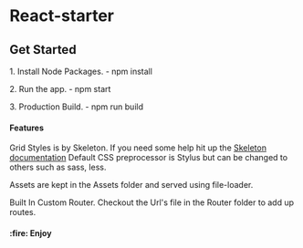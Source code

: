 # React-starter
<h2>Get Started</h2>
<p>1. Install Node Packages. - npm install</p>
<p>2. Run the app. - npm start</p>
<p>3. Production Build. - npm run build</p>
<h4>Features</h4>
<p>
	Grid Styles is by Skeleton. If you need some help hit up the <a href="http://www.getskeleton.com">Skeleton documentation</a>
	Default CSS preprocessor is Stylus but can be changed to others such as sass, less.
</p>
<p>
	Assets are kept in the Assets folder and served using file-loader.
</p>
<p>
	Built In Custom Router. Checkout the Url's file in the Router folder to add up routes.
</p>
<h4>:fire: Enjoy</h4>